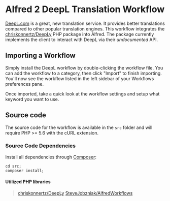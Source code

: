 # Alfred 2 DeepL Translation Workflow

[DeepL.com](https://www.deepl.com/) is a great, new translation service.
It provides better translations compared to other popular translation engines.
This workflow integrates the [chriskonnertz/DeepLy](https://github.com/chriskonnertz/DeepLy) PHP package into Alfred. The package currently implements the client to interact with DeepL via their _undocumented_ API.


## Importing a Workflow

Simply install the DeepL workflow by double-clicking the workflow file. You can add the workflow to a category, then click "Import" to finish importing. You'll now see the workflow listed in the left sidebar of your Workflows preferences pane.

Once imported, take a quick look at the workflow settings and setup what keyword you want to use.


## Source code

The source code for the workflow is available in the `src` folder and will require PHP >= 5.6 with the cURL extension.

### Source Code Dependencies

Install all dependencies through [Composer](https://getcomposer.org/):

```
cd src;
composer install;
```

#### Utilized PHP libraries 

> [chriskonnertz/DeepLy](https://github.com/chriskonnertz/DeepLy)
> [SteveJobzniak/AlfredWorkflows](https://github.com/SteveJobzniak/AlfredWorkflows)
